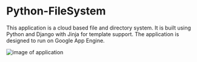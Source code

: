 # Python-FileSystem

This application is a cloud based file and directory system. It is built using Python and Django with Jinja for template support. The application is designed to run on
Google App Engine.

![image of application](https://i.imgur.com/L8obxNZ.png)
